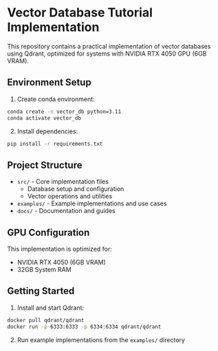 # Vector Database Tutorial Implementation

This repository contains a practical implementation of vector databases using Qdrant, optimized for systems with NVIDIA RTX 4050 GPU (6GB VRAM).

## Environment Setup

1. Create conda environment:
```bash
conda create -n vector_db python=3.11
conda activate vector_db
```

2. Install dependencies:
```bash
pip install -r requirements.txt
```

## Project Structure

- `src/` - Core implementation files
  - Database setup and configuration
  - Vector operations and utilities
- `examples/` - Example implementations and use cases
- `docs/` - Documentation and guides

## GPU Configuration

This implementation is optimized for:
- NVIDIA RTX 4050 (6GB VRAM)
- 32GB System RAM

## Getting Started

1. Install and start Qdrant:
```bash
docker pull qdrant/qdrant
docker run -p 6333:6333 -p 6334:6334 qdrant/qdrant
```

2. Run example implementations from the `examples/` directory
